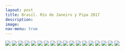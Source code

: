 ```yaml
---
layout: post
title: Brasil. Río de Janeiro y Pipa 2017
description:
image:
nav-menu: true
---
```

![](assets/images/brasil/BRASIL-JOAOPESSOA-2017.2.jpg)
![](assets/images/brasil/BRASIL-JOAOPESSOA-2017.3.jpg)
![](assets/images/brasil/BRASIL-JOAOPESSOA-2017.4.jpg)
![](assets/images/brasil/BRASIL-JOAOPESSOA-2017.5.jpg)
![](assets/images/brasil/BRASIL-JOAOPESSOA-2017.jpg)
![](assets/images/brasil/BRASIL-PIPA-2017.2.jpg)
![](assets/images/brasil/BRASIL-PIPA-2017.3.jpg)
![](assets/images/brasil/BRASIL-PIPA-2017.4.jpg)
![](assets/images/brasil/BRASIL-PIPA-2017.5.jpg)
![](assets/images/brasil/BRASIL-PIPA-2017.6.jpg)
![](assets/images/brasil/BRASIL-PIPA-2017.jpg)
![](assets/images/brasil/BRASIL-RIODEJANEIRO-2017.2.jpg)
![](assets/images/brasil/BRASIL-RIODEJANEIRO-2017.3.jpg)
![](assets/images/brasil/BRASIL-RIODEJANEIRO-2017.4.jpg)
![](assets/images/brasil/BRASIL-RIODEJANEIRO-2017.5.jpg)
![](assets/images/brasil/BRASIL-RIODEJANEIRO-2017.8.jpg)
![](assets/images/brasil/BRASIL-RIODEJANEIRO-2017.9.jpg)
![](assets/images/brasil/BRASIL-RIODEJANEIRO-2017.jpg)
